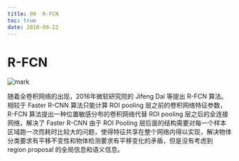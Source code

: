 ```yaml
---
title: 09  R-FCN
toc: true
date: 2018-09-22
---
```


# R-FCN

![mark](http://images.iterate.site/blog/image/180922/dmK3lb8A3h.png?imageslim)



随着全卷积网络的出现，2016年微软研究院的 Jifeng Dai 等提出 R-FCN 算法。相较于 Faster R-CNN 算法只能计算 ROI pooling 层之前的卷积网络特征参数，R-FCN 算法提出一种位置敏感分布的卷积网络代替 ROI pooling 层之后的全连接网络，解决了 Faster R-CNN 由于 ROI
Pooling 层后面的结构需要对每一个样本区域跑一次而耗时比较大的问题，使得特征共享在整个网络内得以实现，解决物体分类要求有平移不变性和物体检测要求有平移变化的矛盾，但是没有考虑到 region proposal 的全局信息和语义信息。
